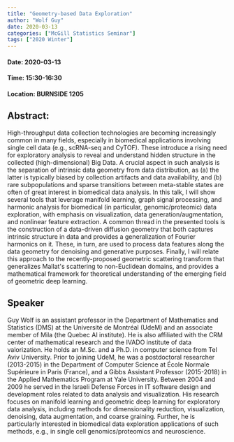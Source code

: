 ```yaml
---
title: "Geometry-based Data Exploration"
author: "Wolf Guy"
date: 2020-03-13
categories: ["McGill Statistics Seminar"]
tags: ["2020 Winter"]
---
```


#### Date: 2020-03-13
#### Time: 15:30-16:30
#### Location: BURNSIDE 1205

## Abstract:

High-throughput data collection technologies are becoming increasingly common in many fields, especially in biomedical applications involving single cell data (e.g., scRNA-seq and CyTOF). These introduce a rising need for exploratory analysis to reveal and understand hidden structure in the collected (high-dimensional) Big Data. A crucial aspect in such analysis is the separation of intrinsic data geometry from data distribution, as (a) the latter is typically biased by collection artifacts and data availability, and (b) rare subpopulations and sparse transitions between meta-stable states are often of great interest in biomedical data analysis. In this talk, I will show several tools that leverage manifold learning, graph signal processing, and harmonic analysis for biomedical (in particular, genomic/proteomic) data exploration, with emphasis on visualization, data generation/augmentation, and nonlinear feature extraction. A common thread in the presented tools is the construction of a data-driven diffusion geometry that both captures intrinsic structure in data and provides a generalization of Fourier harmonics on it. These, in turn, are used to process data features along the data geometry for denoising and generative purposes. Finally, I will relate this approach to the recently-proposed geometric scattering transform that generalizes Mallat's scattering to non-Euclidean domains, and provides a mathematical framework for theoretical understanding of the emerging field of geometric deep learning.

## Speaker

Guy Wolf is an assistant professor in the Department of Mathematics and Statistics (DMS) at the Université de Montréal (UdeM) and an associate member of Mila (the Quebec AI institute). He is also affiliated with the CRM center of mathematical research and the IVADO institute of data valorization. He holds an M.Sc. and a Ph.D. in computer science from Tel Aviv University. Prior to joining UdeM, he was a postdoctoral researcher (2013-2015) in the Department of Computer Science at École Normale Supérieure in Paris (France), and a Gibbs Assistant Professor (2015-2018) in the Applied Mathematics Program at Yale University. Between 2004 and 2009 he served in the Israeli Defense Forces in IT software design and development roles related to data analysis and visualization. His research focuses on manifold learning and geometric deep learning for exploratory data analysis, including methods for dimensionality reduction, visualization, denoising, data augmentation, and coarse graining. Further, he is particularly interested in biomedical data exploration applications of such methods, e.g., in single cell genomics/proteomics and neuroscience.  
